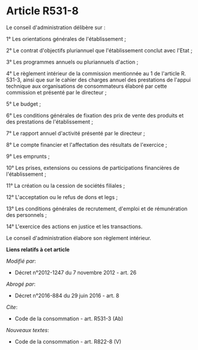 # Article R531-8

Le conseil d'administration délibère sur : 

1° Les orientations générales de l'établissement ; 

2° Le contrat d'objectifs pluriannuel que l'établissement conclut avec l'Etat ; 

3° Les programmes annuels ou pluriannuels d'action ; 

4° Le règlement intérieur de la commission mentionnée au 1 de l'article R. 531-3, ainsi que sur le cahier des charges annuel
des prestations de l'appui technique aux organisations de consommateurs élaboré par cette commission et présenté par le
directeur ; 

5° Le budget ;

6° Les conditions générales de fixation des prix de vente des produits et des prestations de l'établissement ; 

7° Le rapport annuel d'activité présenté par le directeur ; 

8° Le compte financier et l'affectation des résultats de l'exercice ; 

9° Les emprunts ; 

10° Les prises, extensions ou cessions de participations financières de l'établissement ; 

11° La création ou la cession de sociétés filiales ; 

12° L'acceptation ou le refus de dons et legs ; 

13° Les conditions générales de recrutement, d'emploi et de rémunération des personnels ; 

14° L'exercice des actions en justice et les transactions. 

Le conseil d'administration élabore son règlement intérieur.

**Liens relatifs à cet article**

_Modifié par_:

  - Décret n°2012-1247 du 7 novembre 2012 - art. 26

_Abrogé par_:

  - Décret n°2016-884 du 29 juin 2016 - art. 8

_Cite_:

  - Code de la consommation - art. R531-3 (Ab)

_Nouveaux textes_:

  - Code de la consommation - art. R822-8 (V)
